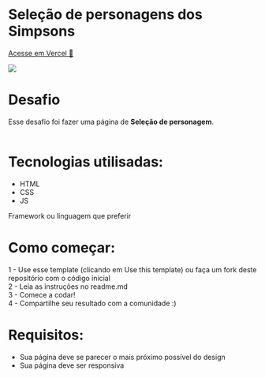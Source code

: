# Seleção de personagens dos Simpsons



<a href="https://luvalentinaa.github.io/selection-personage/">Acesse em Vercel 🔗</a>
 
   <img src="gif-simpsons.gif">


# Desafio
Esse desafio foi fazer uma página de 
 <strong>Seleção de personagem</strong>. <br><br>

# Tecnologias utilisadas: 
- HTML
- CSS
- JS

Framework ou linguagem que preferir

# Como começar:
1 - Use esse template (clicando em Use this template) ou faça um fork deste repositório com o código inicial<br>
2 - Leia as instruções no readme.md<br>
3 - Comece a codar!<br>
4 - Compartilhe seu resultado com a comunidade :)<br>


# Requisitos:
- Sua página deve se parecer o mais próximo possível do design<br>
- Sua página deve ser responsiva<br>








